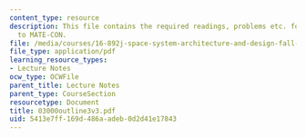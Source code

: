 ```yaml
---
content_type: resource
description: This file contains the required readings, problems etc. for introduction
  to MATE-CON.
file: /media/courses/16-892j-space-system-architecture-and-design-fall-2004/5413e7ff169d486aadeb0d2d41e17843_03000outline3v3.pdf
file_type: application/pdf
learning_resource_types:
- Lecture Notes
ocw_type: OCWFile
parent_title: Lecture Notes
parent_type: CourseSection
resourcetype: Document
title: 03000outline3v3.pdf
uid: 5413e7ff-169d-486a-adeb-0d2d41e17843
---
```

